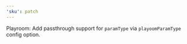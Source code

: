 ```yaml
---
'sku': patch
---
```


Playroom: Add passthrough support for `paramType` via `playoomParamType` config option.
